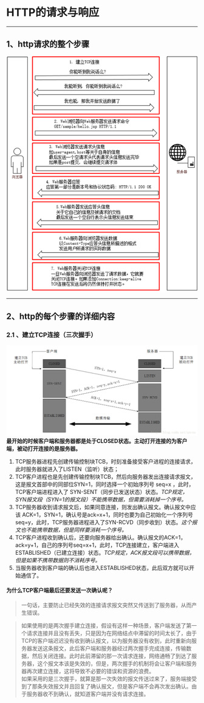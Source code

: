 # HTTP的请求与响应
***
## 1、http请求的整个步骤
![Alt text](/img/http.png)
***
## 2、http的每个步骤的详细内容
### 2.1 、建立TCP连接（三次握手）
![Alt text](/img/createdTCP.png)
**最开始的时候客户端和服务器都是处于CLOSED状态。主动打开连接的为客户端，被动打开连接的是服务器。**  
1. TCP服务器进程先创建传输控制块TCB，时刻准备接受客户进程的连接请求，此时服务器就进入了LISTEN（监听）状态；  
2. TCP客户进程也是先创建传输控制块TCB，然后向服务器发出连接请求报文，这是报文首部中的同部位SYN=1，同时选择一个初始序列号 seq=x ，此时，TCP客户端进程进入了 SYN-SENT（同步已发送状态）状态。*TCP规定， SYN报文段（SYN=1的报文段）不能携带数据，但需要消耗掉一个序号。*
3. TCP服务器收到请求报文后，如果同意连接，则发出确认报文。确认报文中应该 ACK=1，SYN=1，确认号是ack=x+1，同时也要为自己初始化一个序列号 seq=y，此时，TCP服务器进程进入了SYN-RCVD（同步收到）状态。*这个报文也不能携带数据，但是同样要消耗一个序号。*  
4. TCP客户进程收到确认后，还要向服务器给出确认。确认报文的ACK=1，ack=y+1，自己的序列号seq=x+1，此时，TCP连接建立，客户端进入ESTABLISHED（已建立连接）状态。*TCP规定，ACK报文段可以携带数据，但是如果不携带数据则不消耗序号。*  
5. 当服务器收到客户端的确认后也进入ESTABLISHED状态，此后双方就可以开始通信了。  
#### 为什么TCP客户端最后还要发送一次确认呢？    
>一句话，主要防止已经失效的连接请求报文突然又传送到了服务器，从而产生错误。

>如果使用的是两次握手建立连接，假设有这样一种场景，客户端发送了第一个请求连接并且没有丢失，只是因为在网络结点中滞留的时间太长了，由于TCP的客户端迟迟没有收到确认报文，以为服务器没有收到，此时重新向服务器发送这条报文，此后客户端和服务器经过两次握手完成连接，传输数据，然后关闭连接。此时此前滞留的那一次请求连接，网络通畅了到达了服务器，这个报文本该是失效的，但是，两次握手的机制将会让客户端和服务器再次建立连接，这将导致不必要的错误和资源的浪费。   
>如果采用的是三次握手，就算是那一次失效的报文传送过来了，服务端接受到了那条失效报文并且回复了确认报文，但是客户端不会再次发出确认。由于服务器收不到确认，就知道客户端并没有请求连接。
